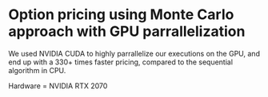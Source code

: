 # Option pricing using Monte Carlo approach with GPU parrallelization

We used NVIDIA CUDA to highly parrallelize our executions on the GPU, and end up with a 330+ times faster pricing, compared to the sequential algorithm in CPU.  

Hardware = NVIDIA RTX 2070  
